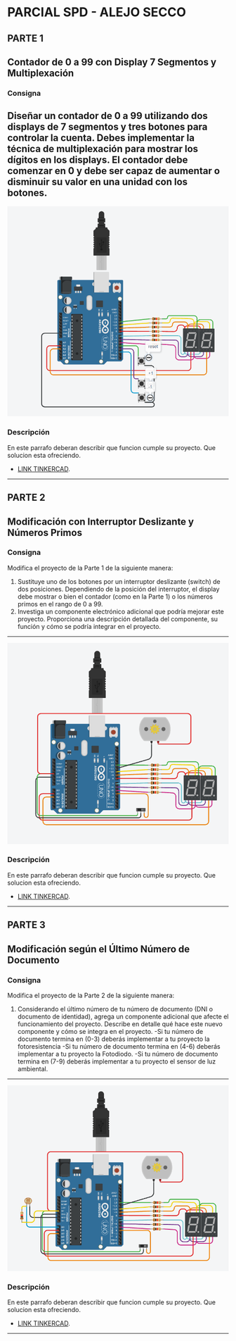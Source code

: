 # PARCIAL SPD - ALEJO SECCO

## PARTE 1 
## Contador de 0 a 99 con Display 7 Segmentos y Multiplexación
### Consigna
Diseñar un contador de 0 a 99 utilizando dos displays de 7 segmentos y tres botones para
controlar la cuenta. Debes implementar la técnica de multiplexación para mostrar los dígitos
en los displays. El contador debe comenzar en 0 y debe ser capaz de aumentar o disminuir
su valor en una unidad con los botones.
---
![Tinkercad](./PARTE_1/imagen.png)
### Descripción
En este parrafo deberan describir que funcion cumple su proyecto. Que solucion esta ofreciendo.
- [LINK TINKERCAD](https://www.tinkercad.com/things/aZlg2pXwmcM-copy-of-copy-of-primera-parte-alejo-secco-1d/editel?sharecode=XqkChwjbE328AVAaIRZkOaZSaZtfEGOYrFCR56Fd9UM).
---
## PARTE 2
## Modificación con Interruptor Deslizante y Números Primos
### Consigna
Modifica el proyecto de la Parte 1 de la siguiente manera:
1. Sustituye uno de los botones por un interruptor deslizante (switch) de dos posiciones.
Dependiendo de la posición del interruptor, el display debe mostrar o bien el contador (como
en la Parte 1) o los números primos en el rango de 0 a 99.
2. Investiga un componente electrónico adicional que podría mejorar este proyecto.
Proporciona una descripción detallada del componente, su función y cómo se podría
integrar en el proyecto.
---
![Tinkercad](./PARTE_2/imagen.png)
### Descripción
En este parrafo deberan describir que funcion cumple su proyecto. Que solucion esta ofreciendo.
- [LINK TINKERCAD](https://www.tinkercad.com/things/9YKdzDm0ft4-segunda-parte-alejo-secco-1d/editel?sharecode=_l5Oys86G5qd01NMyo-d_k_nrqy1tC6YjSSq9hAh3aQ).
---
## PARTE 3
## Modificación según el Último Número de Documento
### Consigna
Modifica el proyecto de la Parte 2 de la siguiente manera:
1. Considerando el último número de tu número de documento (DNI o documento de
identidad), agrega un componente adicional que afecte el funcionamiento del proyecto.
Describe en detalle qué hace este nuevo componente y cómo se integra en el proyecto.
-Si tu número de documento termina en (0-3) deberás implementar a tu proyecto la
fotoresistencia
-Si tu número de documento termina en (4-6) deberás implementar a tu proyecto la
Fotodiodo.
-Si tu número de documento termina en (7-9) deberás implementar a tu proyecto el
sensor de luz ambiental.
---
![Tinkercad](./PARTE_3/imagen.png)
### Descripción
En este parrafo deberan describir que funcion cumple su proyecto. Que solucion esta ofreciendo.
- [LINK TINKERCAD](https://www.tinkercad.com/things/eoWokYXtyRT-copy-of-segunda-parte-alejo-secco-1d/editel?sharecode=haLlts5S08DdoSgGPAP2GvX9R8VcqmyBHzSxKZt0WFI).
---
